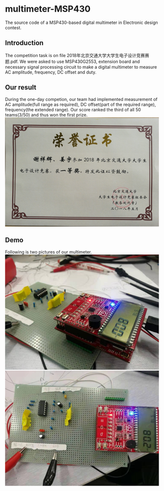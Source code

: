 # multimeter-MSP430
The source code of a MSP430-based digital multimeter in Electronic design contest. 

## Introduction
The competition task is on file 2018年北京交通大学大学生电子设计竞赛赛题.pdf. We were asked to use MSP430G2553, extension board and necessary signal processing circuit to make a digital multimeter to measure AC amplitude, frequency, DC offset and duty. 

## Our result
During the one-day competion, our team had implemented measurement of AC amplitude(full range as required), DC offset(part of the required range), frequency(the extended range). Our score ranked the third of all 50 teams(3/50) and thus won the first prize. 
![certificate](figures/award-certificate.jpg)

## Demo
Following is two pictures of our multimeter. 
![demo1](figures/demo1.jpg)
![demo2](figures/demo2-copy.jpg)
